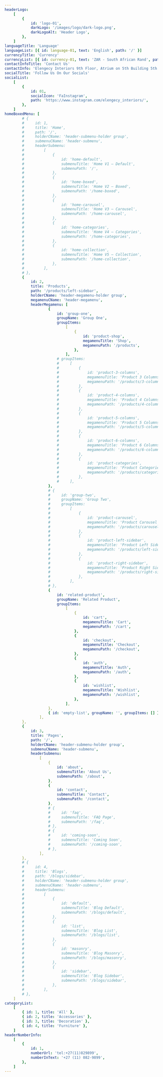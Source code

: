 ```yaml
---
headerLogo:
    [
        {
            id: 'logo-01',
            darkLogo: '/images/logo/dark-logo.png',
            darkLogoAlt: 'Header Logo',
        },
    ]
languageTitle: 'Language'
languageList: [{ id: language-01, text: 'English', path: '/' }]
currencyTitle: 'Currency'
currencyList: [{ id: currency-01, text: 'ZAR - South African Rand', path: '/' }]
contactInfoTitle: 'Contact Us'
contactInfo: 'Elengecy Interiors 9th Floor, Atrium on 5th Building 5th Street, Sandton, 2196 <br/> sales@elengecyinteriors.com <br/>+27815563699'
socialTitle: 'Follow Us On Our Socials'
socialList:
    [
        {
            id: 01,
            socialIcon: 'FaInstagram',
            path: 'https://www.instagram.com/elengecy_interiors/',
        },
    ]
homeBoxedMenu: [
        # {
        #     id: 1,
        #     title: 'Home',
        #     path: '/',
        #     holderCName: 'header-submenu-holder group',
        #     submenuCName: 'header-submenu',
        #     headerSubmenu:
        #         [
        #             {
        #                 id: 'home-default',
        #                 submenuTitle: 'Home V1 – Default',
        #                 submenuPath: '/',
        #             },
        #             {
        #                 id: 'home-boxed',
        #                 submenuTitle: 'Home V2 – Boxed',
        #                 submenuPath: '/home-boxed',
        #             },
        #             {
        #                 id: 'home-carousel',
        #                 submenuTitle: 'Home V3 – Carousel',
        #                 submenuPath: '/home-carousel',
        #             },
        #             {
        #                 id: 'home-categories',
        #                 submenuTitle: 'Home V4 – Categories',
        #                 submenuPath: '/home-categories',
        #             },
        #             {
        #                 id: 'home-collection',
        #                 submenuTitle: 'Home V5 – Collection',
        #                 submenuPath: '/home-collection',
        #             },
        #         ],
        # },
        {
            id: 2,
            title: 'Products',
            path: '/products/left-sidebar',
            holderCName: 'header-megamenu-holder group',
            megamenuCName: 'header-megamenu',
            headerMegamenu: [
                    {
                        id: 'group-one',
                        groupName: 'Group One',
                        groupItems:
                            [
                                {
                                    id: 'product-shop',
                                    megamenuTitle: 'Shop',
                                    megamenuPath: '/products',
                                },
                            ],
                        # groupItems:
                        #     [
                        #         {
                        #             id: 'product-3-columns',
                        #             megamenuTitle: 'Product 3 Columns',
                        #             megamenuPath: '/products/3-columns',
                        #         },
                        #         {
                        #             id: 'product-4-columns',
                        #             megamenuTitle: 'Product 4 Columns',
                        #             megamenuPath: '/products/4-columns',
                        #         },
                        #         {
                        #             id: 'product-5-columns',
                        #             megamenuTitle: 'Product 5 Columns',
                        #             megamenuPath: '/products/5-columns',
                        #         },
                        #         {
                        #             id: 'product-6-columns',
                        #             megamenuTitle: 'Product 6 Columns',
                        #             megamenuPath: '/products/6-columns',
                        #         },
                        #         {
                        #             id: 'product-categories',
                        #             megamenuTitle: 'Product Categories',
                        #             megamenuPath: '/products/categories',
                        #         },
                        #     ],
                    },
                    # {
                    #     id: 'group-two',
                    #     groupName: 'Group Two',
                    #     groupItems:
                    #         [
                    #             {
                    #                 id: 'product-carousel',
                    #                 megamenuTitle: 'Product Carousel',
                    #                 megamenuPath: '/products/carousel',
                    #             },
                    #             {
                    #                 id: 'product-left-sidebar',
                    #                 megamenuTitle: 'Product Left Sidebar',
                    #                 megamenuPath: '/products/left-sidebar',
                    #             },
                    #             {
                    #                 id: 'product-right-sidebar',
                    #                 megamenuTitle: 'Product Right Sidebar',
                    #                 megamenuPath: '/products/right-sidebar',
                    #             },
                    #         ],
                    # },
                    {
                        id: 'related-product',
                        groupName: 'Related Product',
                        groupItems:
                            [
                                {
                                    id: 'cart',
                                    megamenuTitle: 'Cart',
                                    megamenuPath: '/cart',
                                },
                                {
                                    id: 'checkout',
                                    megamenuTitle: 'Checkout',
                                    megamenuPath: '/checkout',
                                },
                                {
                                    id: 'auth',
                                    megamenuTitle: 'Auth',
                                    megamenuPath: '/auth',
                                },
                                {
                                    id: 'wishlist',
                                    megamenuTitle: 'Wishlist',
                                    megamenuPath: '/wishlist',
                                },
                            ],
                    },
                    { id: 'empty-list', groupName: '', groupItems: [] },
                ],
        },
        {
            id: 3,
            title: 'Pages',
            path: '/',
            holderCName: 'header-submenu-holder group',
            submenuCName: 'header-submenu',
            headerSubmenu:
                [
                    {
                        id: 'about',
                        submenuTitle: 'About Us',
                        submenuPath: '/about',
                    },
                    {
                        id: 'contact',
                        submenuTitle: 'Contact',
                        submenuPath: '/contact',
                    },
                    # {
                    #     id: 'faq',
                    #     submenuTitle: 'FAQ Page',
                    #     submenuPath: '/faq',
                    # },
                    # {
                    #     id: 'coming-soon',
                    #     submenuTitle: 'Coming Soon',
                    #     submenuPath: '/coming-soon',
                    # },
                ],
        },
        # {
        #     id: 4,
        #     title: 'Blogs',
        #     path: '/blogs/sidebar',
        #     holderCName: 'header-submenu-holder group',
        #     submenuCName: 'header-submenu',
        #     headerSubmenu:
        #         [
        #             {
        #                 id: 'default',
        #                 submenuTitle: 'Blog Default',
        #                 submenuPath: '/blogs/default',
        #             },
        #             {
        #                 id: 'list',
        #                 submenuTitle: 'Blog List',
        #                 submenuPath: '/blogs/list',
        #             },
        #             {
        #                 id: 'masonry',
        #                 submenuTitle: 'Blog Masonry',
        #                 submenuPath: '/blogs/masonry',
        #             },
        #             {
        #                 id: 'sidebar',
        #                 submenuTitle: 'Blog Sidebar',
        #                 submenuPath: '/blogs/sidebar',
        #             },
        #         ],
        # },
    ]
categoryList:
    [
        { id: 1, title: 'All' },
        { id: 2, title: 'Accessories' },
        { id: 3, title: 'Decoration' },
        { id: 4, title: 'Furniture' },
    ]
headerNumberInfo:
    [
        {
            id: 1,
            numberUrl: 'tel:+27(11)829899',
            numberInText: '+27 (11) 082-9899',
        },
    ]
---
```

